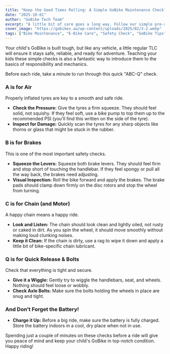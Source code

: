 ```yaml
---
title: "Keep the Good Times Rolling: A Simple GoBike Maintenance Checklist"
date: "2025-10-01"
author: "GoBike Tech Team"
excerpt: "A little bit of care goes a long way. Follow our simple pre-ride checklist to keep your child's GoBike running smoothly and safely for years to come."
cover_image: "https://gobikes.au/wp-content/uploads/2025/02/3-2.webp"
tags: ["Bike Maintenance", "E-Bike Care", "Safety Check", "GoBike Tips"]
---
```


Your child's GoBike is built tough, but like any vehicle, a little regular TLC will ensure it stays safe, reliable, and ready for adventure. Teaching your kids these simple checks is also a fantastic way to introduce them to the basics of responsibility and mechanics.

Before each ride, take a minute to run through this quick "ABC-Q" check.

### A is for Air

Properly inflated tyres are key to a smooth and safe ride.
- **Check the Pressure:** Give the tyres a firm squeeze. They should feel solid, not squishy. If they feel soft, use a bike pump to top them up to the recommended PSI (you'll find this written on the side of the tyre).
- **Inspect for Damage:** Quickly scan the tyres for any sharp objects like thorns or glass that might be stuck in the rubber.

### B is for Brakes

This is one of the most important safety checks.
- **Squeeze the Levers:** Squeeze both brake levers. They should feel firm and stop short of touching the handlebar. If they feel spongy or pull all the way back, the brakes need adjusting.
- **Visual Inspection:** Roll the bike forward and apply the brakes. The brake pads should clamp down firmly on the disc rotors and stop the wheel from turning.

### C is for Chain (and Motor)

A happy chain means a happy ride.
- **Look and Listen:** The chain should look clean and lightly oiled, not rusty or caked in dirt. As you spin the wheel, it should move smoothly without making loud clunking noises.
- **Keep it Clean:** If the chain is dirty, use a rag to wipe it down and apply a little bit of bike-specific chain lubricant.

### Q is for Quick Release & Bolts

Check that everything is tight and secure.
- **Give it a Wiggle:** Gently try to wiggle the handlebars, seat, and wheels. Nothing should feel loose or wobbly.
- **Check Axle Bolts:** Make sure the bolts holding the wheels in place are snug and tight.

### And Don't Forget the Battery!

- **Charge it Up:** Before a big ride, make sure the battery is fully charged. Store the battery indoors in a cool, dry place when not in use.

Spending just a couple of minutes on these checks before a ride will give you peace of mind and keep your child's GoBike in top-notch condition. Happy riding!